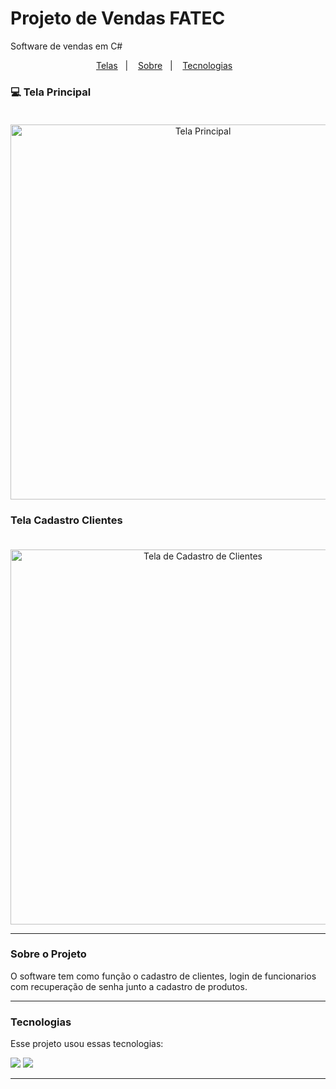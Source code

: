 # Projeto de Vendas FATEC
Software de vendas em C#

<p align="center">
<a href="#computer-telas">Telas</a>&nbsp;&nbsp;&nbsp;|&nbsp;&nbsp;&nbsp;
<a href="#rocket-tecnologias">Sobre</a>&nbsp;&nbsp;&nbsp;|&nbsp;&nbsp;&nbsp;
<a href="#rocket-tecnologias">Tecnologias</a>&nbsp;&nbsp;&nbsp;
</p>


### :computer: Tela Principal <br><br>


<p align="center">
<img alt="Tela Principal" src="https://github.com/gustavocunhadev/Projeto-Vendas-Fatec-2/blob/master/Imagens/TelaMenuPrincipal.png" width="600px" height="auto">
</p>



### Tela Cadastro Clientes<br><br>

<p align="center">
<img alt="Tela de Cadastro de Clientes" src="https://github.com/gustavocunhadev/Projeto-Vendas-Fatec-2/blob/master/Imagens/TelaCadastroClientes.png" width="600px" height="auto" margin-left="10px">
</p>

<hr>

### Sobre o Projeto

O software tem como função o cadastro de clientes, login de funcionarios com recuperação de senha junto a cadastro de produtos.


<hr>

### Tecnologias

Esse projeto usou essas tecnologias:

<img src="https://img.shields.io/badge/C%23-239120?style=for-the-badge&logo=c-sharp&logoColor=white">

<img src="https://img.shields.io/badge/MySQL-00000F?style=for-the-badge&logo=mysql&logoColor=white">

<hr>

